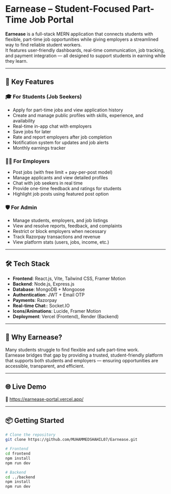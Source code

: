 # Earnease – Student-Focused Part-Time Job Portal

**Earnease** is a full-stack MERN application that connects students with flexible, part-time job opportunities while giving employers a streamlined way to find reliable student workers.  
It features user-friendly dashboards, real-time communication, job tracking, and payment integration — all designed to support students in earning while they learn.

---

## 🚀 Key Features

### 🎓 For Students (Job Seekers)
- Apply for part-time jobs and view application history  
- Create and manage public profiles with skills, experience, and availability  
- Real-time in-app chat with employers  
- Save jobs for later  
- Rate and report employers after job completion  
- Notification system for updates and job alerts  
- Monthly earnings tracker  

### 🧑‍💼 For Employers
- Post jobs (with free limit + pay-per-post model)  
- Manage applicants and view detailed profiles  
- Chat with job seekers in real time  
- Provide one-time feedback and ratings for students  
- Highlight job posts using featured post option  

### 🛡️ For Admin
- Manage students, employers, and job listings  
- View and resolve reports, feedback, and complaints  
- Restrict or block employers when necessary  
- Track Razorpay transactions and revenue  
- View platform stats (users, jobs, income, etc.)

---

## 🛠️ Tech Stack

- **Frontend**: React.js, Vite, Tailwind CSS, Framer Motion  
- **Backend**: Node.js, Express.js  
- **Database**: MongoDB + Mongoose  
- **Authentication**: JWT + Email OTP  
- **Payments**: Razorpay
- **Real-time Chat:**: Socket.IO  
- **Icons/Animations**: Lucide, Framer Motion  
- **Deployment**: Vercel (Frontend), Render (Backend)

---

## 🎯 Why Earnease?

Many students struggle to find flexible and safe part-time work.  
Earnease bridges that gap by providing a trusted, student-friendly platform that supports both students and employers — ensuring opportunities are accessible, transparent, and efficient.

---

## 🌐 Live Demo

🔗 https://earnease-portal.vercel.app/

---

## 📦 Getting Started

```bash
# Clone the repository
git clone https://github.com/MUHAMMEDSHAHIL07/Earnease.git

# Frontend
cd frontend
npm install
npm run dev

# Backend
cd ../backend
npm install
npm run dev
